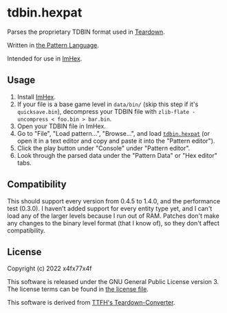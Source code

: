 # tdbin.hexpat
Parses the proprietary TDBIN format used in [Teardown](https://store.steampowered.com/app/1167630/Teardown/).

Written in [the Pattern Language](https://docs.werwolv.net/pattern-language/).

Intended for use in [ImHex](https://imhex.werwolv.net/).

## Usage
1. Install [ImHex](https://imhex.werwolv.net/).
2. If your file is a base game level in `data/bin/` (skip this step if it's `quicksave.bin`), decompress your TDBIN file with `zlib-flate -uncompress < foo.bin > bar.bin`.
3. Open your TDBIN file in ImHex.
4. Go to "File", "Load pattern...", "Browse...", and load [`tdbin.hexpat`](tdbin.hexpat) (or open it in a text editor and copy and paste it into the "Pattern editor").
5. Click the play button under "Console" under "Pattern editor".
6. Look through the parsed data under the "Pattern Data" or "Hex editor" tabs.

## Compatibility
This should support every version from 0.4.5 to 1.4.0, and the performance test (0.3.0). I haven't added support for every entity type yet, and I can't load any of the larger levels because I run out of RAM. Patches don't make any changes to the binary level format (that I know of), so they don't affect compatibility.

## License
Copyright (c) 2022 x4fx77x4f

This software is released under the GNU General Public License version 3. The license terms can be found in [the license file](LICENSE).

This software is derived from [TTFH's Teardown-Converter](https://github.com/TTFH/Teardown-Converter).
